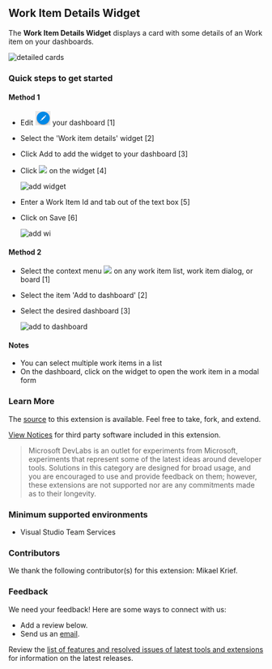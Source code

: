## Work Item Details Widget ##

The **Work Item Details Widget** displays a card with some details of an Work item on your dashboards.

![detailed cards](/img/detailed-cards.png)

### Quick steps to get started ###

#### Method 1

- Edit ![](img/overview_edit.png) your dashboard [1]
- Select the 'Work item details' widget [2]
- Click Add to add the widget to your dashboard [3]
- Click ![](/img/configure.png) on the widget [4]

	![add widget](/img/add-widget-steps.png)

- Enter a Work Item Id and tab out of the text box [5]
- Click on Save [6]

	![add wi](/img/wi-id-configuration.png)

#### Method 2

- Select the context menu ![](/img/context.png) on any work item list, work item dialog, or board [1]
- Select the item 'Add to dashboard' [2]
- Select the desired dashboard [3]

	![add to dashboard](/img/add-dashboard.png)

#### Notes

- You can select multiple work items in a list
- On the dashboard, click on the widget to open the work item in a modal form 

### Learn More

The [source](https://github.com/ALM-Rangers/Work-Item-Details-Widget-Extension) to this extension is available. Feel free to take, fork, and extend.

[View Notices](https://marketplace.visualstudio.com/_apis/public/gallery/publisher/ms-devlabs/extension/RollUpBoardWidget/latest/assetbyname/ThirdPartyNotices.txt) for third party software included in this extension.

> Microsoft DevLabs is an outlet for experiments from Microsoft, experiments that represent some of the latest ideas around developer tools. Solutions in this category are designed for broad usage, and you are encouraged to use and provide feedback on them; however, these extensions are not supported nor are any commitments made as to their longevity.

### Minimum supported environments ###
- Visual Studio Team Services

### Contributors ###
We thank the following contributor(s) for this extension: Mikael Krief.

### Feedback ###

We need your feedback! Here are some ways to connect with us:

- Add a review below.
- Send us an [email](mailto://mktdevlabs@microsoft.com).

Review the [list of features and resolved issues of latest tools and extensions](https://aka.ms/vsarreleases) for information on the latest releases.